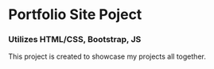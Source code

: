 <h1>Portfolio Site Poject</h1>
<h3>Utilizes HTML/CSS, Bootstrap, JS</h3>

<p>This project is created to showcase my projects all together.</p>
